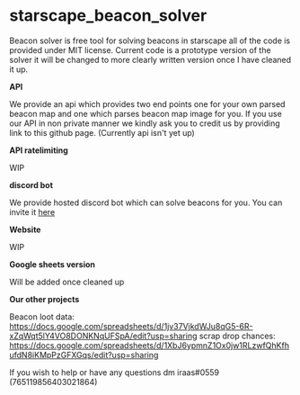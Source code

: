 # starscape_beacon_solver

Beacon solver is free tool for solving beacons in starscape all of the code is provided under MIT license. Current code is a prototype version of the solver it will be changed to more clearly written version once I have cleaned it up.

**API**

We provide an api which provides two end points one for your own parsed beacon map and one which parses beacon map image for you. If you use our API in non private manner we kindly ask you to credit us by providing link to this github page. (Currently api isn't yet up)

**API ratelimiting**

WIP

**discord bot**

We provide hosted discord bot which can solve beacons for you. You can invite it [here](https://discord.com/api/oauth2/authorize?client_id=814130510544502835&permissions=277025704000&scope=bot%20applications.commands)

**Website**

WIP

**Google sheets version**

Will be added once cleaned up

**Our other projects**

Beacon loot data: https://docs.google.com/spreadsheets/d/1jv37VjkdWJu8qG5-6R-xZqWqt5lY4VO8DONKNqUFSpA/edit?usp=sharing 
scrap drop chances: https://docs.google.com/spreadsheets/d/1XbJ6ypmnZ1Ox0jw1RLzwfQhKfhufdN8iKMpPzGFXGqs/edit?usp=sharing

If you wish to help or have any questions dm iraas#0559 (765119856403021864)







